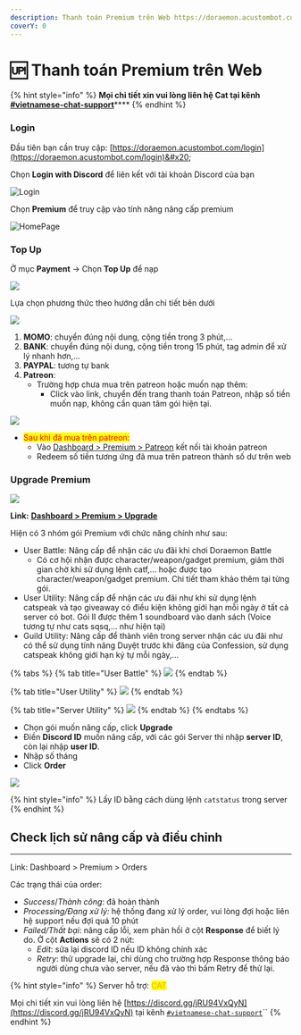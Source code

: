 ```yaml
---
description: Thanh toán Premium trên Web https://doraemon.acustombot.com/
coverY: 0
---
```


# 🆙 Thanh toán Premium trên Web

{% hint style="info" %}
**Mọi chi tiết xin vui lòng liên hệ Cat tại kênh** [**#vietnamese-chat-support**](https://canary.discord.com/channels/511577620429668355/607726564008001576)****
{% endhint %}

### Login

Đầu tiên bạn cần truy cập: [https://doraemon.acustombot.com/login](https://doraemon.acustombot.com/login)&#x20;

Chọn **Login with Discord** để liên kết với tài khoản Discord của bạn

![Login](<../.gitbook/assets/image (4).png>)

Chọn **Premium** để truy cập vào tính năng nâng cấp premium

![HomePage](<../.gitbook/assets/image (1).png>)

### Top Up

Ở mục **Payment** → Chọn **Top Up** để nạp

![](https://lh3.googleusercontent.com/ZzLi59tpERHIKtVPJgASxdnPZlKi4T80STXcQZzQxP7oGvR9yIcACiH3u4bUiSglt5x9jJOQErJfT88qKjIlHvz\_qsaD43FSeI\_HmmejOpLibyuMpDvaaYbx08BxTkD11LUPDqu3CEVH4otoyw)

Lựa chọn phương thức theo hướng dẫn chi tiết bên dưới

![](https://lh5.googleusercontent.com/e0EWnImxgUmzHSxnE4G6XNF6Fh\_SqMsZLeVbEwfIFcA\_nWTwl\_o1Ln0uPb00wpszxAaNQrk-Bb3aamL95r-xGnet9GGhBLa39MQRD9YtWia8iiWn9sz9vOIZtdan5m1CxxqvpvMZ-Vdvz4vwLA)

1. **MOMO**: chuyển đúng nội dung, cộng tiền trong 3 phút,...&#x20;
2. **BANK**: chuyển đúng nội dung, cộng tiền trong 15 phút, tag admin để xử lý nhanh hơn,...
3. **PAYPAL**: tương tự bank&#x20;
4. **Patreon**:
   * Trường hợp chưa mua trên patreon hoặc muốn nạp thêm:
     * Click vào link, chuyển đến trang thanh toán Patreon, nhập số tiền muốn nạp, không cần quan tâm gói hiện tại.

![](https://lh5.googleusercontent.com/pkSOLvu3vFGCHXWGqDpBpEn1vIjl-KR8cq3gqkwJhbNtzQutxfe4gJKVADkIOLcdiFYPOL00VwxqPK6yqzWKuSjWTtNtBhfClzjdn9XYkNu9LXa4qh-CZseUTTnt782kFnaWO4UhHV2Y80AwaA)

* <mark style="color:red;">Sau khi đã mua trên patreon:</mark>
  * Vào [Dashboard > Premium > Patreon](https://doraemon.acustombot.com/premium/patreon) kết nối tài khoản patreon
  * Redeem số tiền tương ứng đã mua trên patreon thành số dư trên web

### Upgrade Premium

![](https://lh3.googleusercontent.com/LqzFlsT-X8ZZla3F7hxS65B6rsDJnVm1w3OEVNRt4NS2-ZkatsRjwZabLa2SkY-fqDC6TuaCYYn8Ka5NpFWSMwf7tt3w29IbLQbwaUJEdDuIAG5nfuEboWJpzxFRhpWVZASTDRUvm9uIJ4ll7A)

**Link:** [**Dashboard > Premium > Upgrade**](https://doraemon.acustombot.com/premium)

Hiện có 3 nhóm gói Premium với chức năng chính như sau:&#x20;

* User Battle: Nâng cấp để nhận các ưu đãi khi chơi Doraemon Battle&#x20;
  * Có cơ hội nhận được character/weapon/gadget premium, giảm thời gian chờ khi sử dụng lệnh catf,... hoặc được tạo character/weapon/gadget premium. Chi tiết tham khảo thêm tại từng gói.&#x20;
* User Utility: Nâng cấp để nhận các ưu đãi như khi sử dụng lệnh catspeak và tạo giveaway có điều kiện không giới hạn mỗi ngày ở tất cả server có bot. Gói II được thêm 1 soundboard vào danh sách (Voice tương tự như cats sqsq,... như hiện tại)&#x20;
* Guild Utility: Nâng cấp để thành viên trong server nhận các ưu đãi như có thể sử dụng tính năng Duyệt trước khi đăng của Confession, sử dụng catspeak không giới hạn ký tự mỗi ngày,...

{% tabs %}
{% tab title="User Battle" %}
![](<../.gitbook/assets/image (2).png>)
{% endtab %}

{% tab title="User Utility" %}
![](<../.gitbook/assets/image (3).png>)
{% endtab %}

{% tab title="Server Utility" %}
![](<../.gitbook/assets/image (6).png>)
{% endtab %}
{% endtabs %}

* Chọn gói muốn nâng cấp, click **Upgrade**
* Điền **Discord ID** muốn nâng cấp, với các gói Server thì nhập **server ID**, còn lại nhập **user ID**.
* Nhập số tháng
* Click **Order**

![](https://lh6.googleusercontent.com/-9eHxP7zbM0iXe5a19avPRsgtlXMYLv1erzV9bH6eZ\_Xd07BsoN1hXJaWVCHzW75OO4VFztq-g\_nuYqf6e-w-qaIunoJtbFW6JUFTFVuI3R5SoRpW0Qwq6FJRYtz9CYOPinFHx1tSTkwo2KSqQ)

{% hint style="info" %}
Lấy ID bằng cách dùng lệnh `catstatus` trong server
{% endhint %}

## **Check lịch sử nâng cấp và điều chỉnh**

****

Link: Dashboard > Premium > Orders

Các trạng thái của order:

* _Success_/_Thành công_: đã hoàn thành
* _Processing/Đang xử lý:_ hệ thống đang xử lý order, vui lòng đợi hoặc liên hệ support nếu đợi quá 10 phút
* _Failed/Thất bại_: nâng cấp lỗi, xem phản hồi ở cột **Response** để biết lý do. Ở cột **Actions** sẽ có 2 nút:
  * _Edit_: sửa lại discord ID nếu ID không chính xác
  * _Retry_: thử upgrade lại, chỉ dùng cho trường hợp Response thông báo người dùng chưa vào server, nếu đã vào thì bấm Retry để thử lại.&#x20;

{% hint style="info" %}
Server hỗ trợ: <mark style="color:orange;">CAT</mark>

Mọi chi tiết xin vui lòng liên hệ [https://discord.gg/jRU94VxQyN](https://discord.gg/jRU94VxQyN) tại kênh [`#vietnamese-chat-support`](https://canary.discord.com/channels/511577620429668355/607726564008001576)``
{% endhint %}

